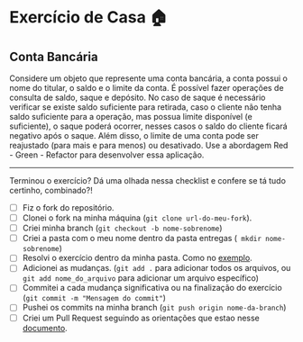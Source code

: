 # Exercício de Casa 🏠 

## Conta Bancária

Considere um objeto que represente uma conta bancária, a conta possui o nome do titular, o saldo e o limite da conta. É possível fazer operações de consulta de saldo, saque e depósito. No caso de saque é necessário verificar se existe saldo suficiente para retirada, caso o cliente não tenha saldo suficiente para a operação, mas possua limite disponível (e suficiente), o saque poderá ocorrer, nesses casos o saldo do cliente ficará negativo após o saque. Além disso, o limite de uma conta pode ser reajustado (para mais e para menos) ou desativado. Use a abordagem Red - Green - Refactor para desenvolver essa aplicação.

---

Terminou o exercício? Dá uma olhada nessa checklist e confere se tá tudo certinho, combinado?!

- [ ] Fiz o fork do repositório.
- [ ] Clonei o fork na minha máquina (`git clone url-do-meu-fork`).
- [ ] Criei minha branch (` git checkout -b nome-sobrenome `)
- [ ] Criei a pasta com o meu nome dentro da pasta entregas (` mkdir nome-sobrenome`)
- [ ] Resolvi o exercício dentro da minha pasta. Como no [exemplo](/on21-imersao-js-S1-TDD/exercicios/para-casa/entregas/exemplo-nome-sobrenome/).
- [ ] Adicionei as mudanças. (`git add .` para adicionar todos os arquivos, ou `git add nome_do_arquivo` para adicionar um arquivo específico)
- [ ] Commitei a cada mudança significativa ou na finalização do exercício (`git commit -m "Mensagem do commit"`)
- [ ] Pushei os commits na minha branch (`git push origin nome-da-branch`)
- [ ] Criei um Pull Request seguindo as orientações que estao nesse [documento](/on21-imersao-js-S1-TDD/exercicios/para-casa/instrucoes-pull-request.md).